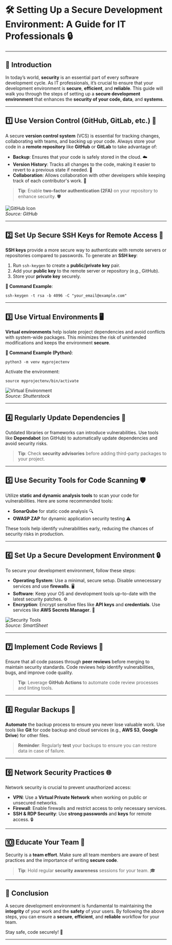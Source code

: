 # 🛠️ **Setting Up a Secure Development Environment: A Guide for IT Professionals** 🔒

---

## 📘 **Introduction**
In today’s world, **security** is an essential part of every software development cycle. As IT professionals, it’s crucial to ensure that your development environment is **secure**, **efficient**, and **reliable**. This guide will walk you through the steps of setting up a **secure development environment** that enhances the **security of your code, data**, and **systems**.

---

## 1️⃣ **Use Version Control (GitHub, GitLab, etc.)** 🔄

A secure **version control system** (VCS) is essential for tracking changes, collaborating with teams, and backing up your code. Always store your code in a **remote repository** like **GitHub** or **GitLab** to take advantage of:

- **Backup**: Ensures that your code is safely stored in the cloud. ☁️
- **Version History**: Tracks all changes to the code, making it easier to revert to a previous state if needed. 📜
- **Collaboration**: Allows collaboration with other developers while keeping track of each contributor's work. 🤝

> **Tip**: Enable **two-factor authentication (2FA)** on your repository to enhance security. 🛡️

![GitHub Icon](https://upload.wikimedia.org/wikipedia/commons/9/91/Octicons-mark-github.svg)  
*Source: GitHub*

---

## 2️⃣ **Set Up Secure SSH Keys for Remote Access** 🔑

**SSH keys** provide a more secure way to authenticate with remote servers or repositories compared to passwords. To generate an **SSH key**:

1. Run `ssh-keygen` to create a **public/private key** pair.
2. Add your **public key** to the remote server or repository (e.g., GitHub).
3. Store your **private key** securely.

**🔐 Command Example**:  
```
ssh-keygen -t rsa -b 4096 -C "your_email@example.com"
```

---

## 3️⃣ **Use Virtual Environments** 🖥️

**Virtual environments** help isolate project dependencies and avoid conflicts with system-wide packages. This minimizes the risk of unintended modifications and keeps the environment **secure**.

**🔧 Command Example (Python)**:
```
python3 -m venv myprojectenv
```

Activate the environment:
```
source myprojectenv/bin/activate
```

![Virtual Environment](https://image.shutterstock.com/image-vector/virtual-environment-technology-illustration-260nw-1341777116.jpg)  
*Source: Shutterstock*

---

## 4️⃣ **Regularly Update Dependencies** 📅

Outdated libraries or frameworks can introduce vulnerabilities. Use tools like **Dependabot** (on GitHub) to automatically update dependencies and avoid security risks.

> **Tip**: Check **security advisories** before adding third-party packages to your project.

---

## 5️⃣ **Use Security Tools for Code Scanning** 🛡️

Utilize **static and dynamic analysis tools** to scan your code for vulnerabilities. Here are some recommended tools:

- **SonarQube** for static code analysis 🔍
- **OWASP ZAP** for dynamic application security testing ⚠️

These tools help identify vulnerabilities early, reducing the chances of security risks in production.

---

## 6️⃣ **Set Up a Secure Development Environment** 🔒

To secure your development environment, follow these steps:

- **Operating System**: Use a minimal, secure setup. Disable unnecessary services and use **firewalls**. 🖥️
- **Software**: Keep your OS and development tools up-to-date with the latest security patches. ⚙️
- **Encryption**: Encrypt sensitive files like **API keys** and **credentials**. Use services like **AWS Secrets Manager**. 🔐

![Security Tools](https://www.smartsheet.com/sites/default/files/IC-security-featured.png)  
*Source: SmartSheet*

---

## 7️⃣ **Implement Code Reviews** 📝

Ensure that all code passes through **peer reviews** before merging to maintain security standards. Code reviews help identify vulnerabilities, bugs, and improve code quality.

> **Tip**: Leverage **GitHub Actions** to automate code review processes and linting tools.

---

## 8️⃣ **Regular Backups** 💾

**Automate** the backup process to ensure you never lose valuable work. Use tools like **Git** for code backup and cloud services (e.g., **AWS S3**, **Google Drive**) for other files.

> **Reminder**: Regularly **test** your backups to ensure you can restore data in case of failure.

---

## 9️⃣ **Network Security Practices** 🌐

Network security is crucial to prevent unauthorized access:

- **VPN**: Use a **Virtual Private Network** when working on public or unsecured networks.
- **Firewall**: Enable firewalls and restrict access to only necessary services.
- **SSH & RDP Security**: Use **strong passwords** and **keys** for remote access. 🔒

---

## 🔟 **Educate Your Team** 🧠

Security is a **team effort**. Make sure all team members are aware of best practices and the importance of writing **secure code**.

> **Tip**: Hold regular **security awareness** sessions for your team. 🎓

---

## 🏁 **Conclusion**
A secure development environment is fundamental to maintaining the **integrity** of your work and the **safety** of your users. By following the above steps, you can ensure a **secure**, **efficient**, and **reliable** workflow for your team.

Stay safe, code securely! 🚀

---
